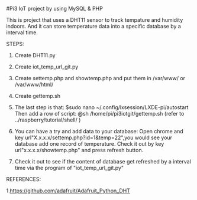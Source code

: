 #Pi3 IoT project by using MySQL & PHP


This is project that uses a DHT11 sensor to track tempature and humidity indoors. And it can store temperature data into a specific database by a interval time. 

STEPS:

1. Create DHT11.py

2. Create iot_temp_url_git.py

3. Create settemp.php and showtemp.php and put them in /var/www/ or /var/www/html/

4. Create gettemp.sh

5. The last step is that: 
   $sudo nano ~/.config/lxsession/LXDE-pi/autostart
   Then add a row of script: @sh /home/pi/pi3iotgit/gettemp.sh (refer to ../raspberry/tutorial/shell/ )

6. You can have a try and add data to your database:
   Open chrome and key url"X.x.x.x/settemp.php?id=1&temp=22",you would see your database add one record of temperature. Check it out by key url"x.x.x.x/showtemp.php" and press refresh button.

7. Check it out to see if the content of database get refreshed by a interval time via the program of "iot_temp_url_git.py"

REFERENCES:

1.https://github.com/adafruit/Adafruit_Python_DHT


